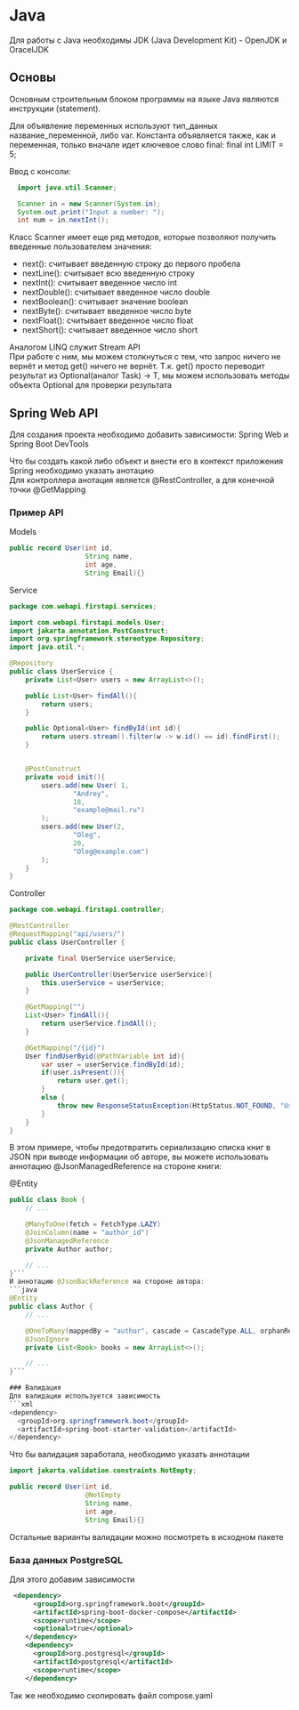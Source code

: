 # Java
Для работы с Java необходимы JDK (Java Development Kit) - OpenJDK и OracelJDK

## Основы

Основным строительным блоком программы на языке Java являются инструкции (statement).

Для объявление переменных используют тип_данных название_переменной, либо var. Константа объявляется также, как и переменная, только вначале идет ключевое слово final: final int LIMIT = 5;  

Ввод с консоли:  
```java
  import java.util.Scanner;

  Scanner in = new Scanner(System.in);  
  System.out.print("Input a number: ");  
  int num = in.nextInt();  
  ```
Класс Scanner имеет еще ряд методов, которые позволяют получить введенные пользователем значения:
* next(): считывает введенную строку до первого пробела
* nextLine(): считывает всю введенную строку
* nextInt(): считывает введенное число int
* nextDouble(): считывает введенное число double
* nextBoolean(): считывает значение boolean
* nextByte(): считывает введенное число byte
* nextFloat(): считывает введенное число float
* nextShort(): считывает введенное число short  

Аналогом LINQ служит Stream API  
При работе с ним, мы можем столкнуться с тем, что запрос ничего не вернёт и метод get() ничего не вернёт. Т.к. get() просто переводит результат из Optional<T>(аналог Task<T>) -> T, мы можем использовать методы объекта Optional для проверки результата

## Spring Web API

Для создания проекта необходимо добавить зависимости: Spring Web и Spring Boot DevTools

Что бы создать какой либо объект и внести его в контекст приложения Spring необходимо указать анотацию  
Для контроллера анотация является @RestController, а для конечной точки @GetMapping

### Пример API

Models
```java
public record User(int id,
                   String name,
                   int age,
                   String Email){}
```

Service
```java
package com.webapi.firstapi.services;

import com.webapi.firstapi.models.User;
import jakarta.annotation.PostConstruct;
import org.springframework.stereotype.Repository;
import java.util.*;

@Repository
public class UserService {
    private List<User> users = new ArrayList<>();

    public List<User> findAll(){
        return users;
    }

    public Optional<User> findById(int id){
        return users.stream().filter(w -> w.id() == id).findFirst();
    }


    @PostConstruct
    private void init(){
        users.add(new User( 1,
                "Andrey",
                18,
                "example@mail.ru")
        );
        users.add(new User(2,
                "Oleg",
                20,
                "Oleg@example.com")
        );
    }
}
```

Controller
```java 
package com.webapi.firstapi.controller;

@RestController
@RequestMapping("api/users/")
public class UserController {

    private final UserService userService;

    public UserController(UserService userService){
        this.userService = userService;
    }

    @GetMapping("")
    List<User> findAll(){
        return userService.findAll();
    }

    @GetMapping("/{id}")
    User findUserByid(@PathVariable int id){
        var user = userService.findById(id);
        if(user.isPresent()){
            return user.get();
        }
        else {
            throw new ResponseStatusException(HttpStatus.NOT_FOUND, "User not found"); // Выводит статус код ошибки 404
        }
    }
}
```

В этом примере, чтобы предотвратить сериализацию списка книг в JSON при выводе информации об авторе, вы можете использовать аннотацию @JsonManagedReference на стороне книги:

@Entity
```java
public class Book {
    // ...

    @ManyToOne(fetch = FetchType.LAZY)
    @JoinColumn(name = "author_id")
    @JsonManagedReference
    private Author author;

    // ...
}```
И аннотацию @JsonBackReference на стороне автора:
```java
@Entity
public class Author {
    // ...

    @OneToMany(mappedBy = "author", cascade = CascadeType.ALL, orphanRemoval = true)
    @JsonIgnore
    private List<Book> books = new ArrayList<>();

    // ...
}```

### Валидация
Для валидации используется зависимость
```xml
<dependency>
  <groupId>org.springframework.boot</groupId>
  <artifactId>spring-boot-starter-validation</artifactId>
</dependency>
```
Что бы валидация заработала, необходимо указать аннотации
```java
import jakarta.validation.constraints.NotEmpty;

public record User(int id,
                   @NotEmpty
                   String name,
                   int age,
                   String Email){}
```
Остальные варианты валидации можно посмотреть в исходном пакете

### База данных PostgreSQL
Для этого добавим зависимости
```xml
 <dependency>
      <groupId>org.springframework.boot</groupId>
      <artifactId>spring-boot-docker-compose</artifactId>
      <scope>runtime</scope>
      <optional>true</optional>
    </dependency>
    <dependency>
      <groupId>org.postgresql</groupId>
      <artifactId>postgresql</artifactId>
      <scope>runtime</scope>
    </dependency>
```
Так же необходимо скопировать файл compose.yaml



